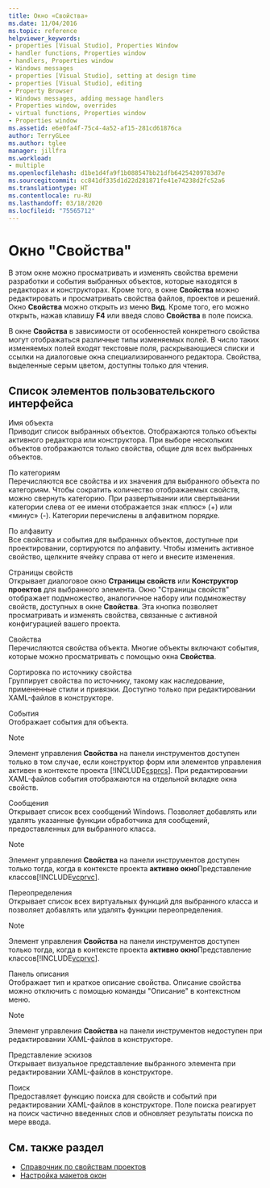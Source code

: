```yaml
---
title: Окно «Свойства»
ms.date: 11/04/2016
ms.topic: reference
helpviewer_keywords:
- properties [Visual Studio], Properties Window
- handler functions, Properties window
- handlers, Properties window
- Windows messages
- properties [Visual Studio], setting at design time
- properties [Visual Studio], editing
- Property Browser
- Windows messages, adding message handlers
- Properties window, overrides
- virtual functions, Properties window
- Properties window
ms.assetid: e6e0fa4f-75c4-4a52-af15-281cd61876ca
author: TerryGLee
ms.author: tglee
manager: jillfra
ms.workload:
- multiple
ms.openlocfilehash: d1be1d4fa9f1b088547bb21dfb64254209783d7e
ms.sourcegitcommit: cc841df335d1d22d281871fe41e74238d2fc52a6
ms.translationtype: HT
ms.contentlocale: ru-RU
ms.lasthandoff: 03/18/2020
ms.locfileid: "75565712"
---
```

# <a name="properties-window"></a>Окно "Свойства"

В этом окне можно просматривать и изменять свойства времени разработки и события выбранных объектов, которые находятся в редакторах и конструкторах. Кроме того, в окне **Свойства** можно редактировать и просматривать свойства файлов, проектов и решений. Окно **Свойства** можно открыть из меню **Вид**. Кроме того, его можно открыть, нажав клавишу **F4** или введя слово **Свойства** в поле поиска.

В окне **Свойства** в зависимости от особенностей конкретного свойства могут отображаться различные типы изменяемых полей. В число таких изменяемых полей входят текстовые поля, раскрывающиеся списки и ссылки на диалоговые окна специализированного редактора. Свойства, выделенные серым цветом, доступны только для чтения.

## <a name="uielement-list"></a>Список элементов пользовательского интерфейса

Имя объекта\
Приводит список выбранных объектов. Отображаются только объекты активного редактора или конструктора. При выборе нескольких объектов отображаются только свойства, общие для всех выбранных объектов.

По категориям\
Перечисляются все свойства и их значения для выбранного объекта по категориям. Чтобы сократить количество отображаемых свойств, можно свернуть категорию. При развертывании или свертывании категории слева от ее имени отображается знак «плюс» (+) или «минус» (-). Категории перечислены в алфавитном порядке.

По алфавиту\
Все свойства и события для выбранных объектов, доступные при проектировании, сортируются по алфавиту. Чтобы изменить активное свойство, щелкните ячейку справа от него и внесите изменения.

Страницы свойств\
Открывает диалоговое окно **Страницы свойств** или **Конструктор проектов** для выбранного элемента. Окно "Страницы свойств" отображает подмножество, аналогичное набору или подмножеству свойств, доступных в окне **Свойства**. Эта кнопка позволяет просматривать и изменять свойства, связанные с активной конфигурацией вашего проекта.

Свойства\
Перечисляются свойства объекта. Многие объекты включают события, которые можно просматривать с помощью окна **Свойства**.

Сортировка по источнику свойства\
Группирует свойства по источнику, такому как наследование, примененные стили и привязки. Доступно только при редактировании XAML-файлов в конструкторе.

События\
Отображает события для объекта.

> [!NOTE]
> Элемент управления **Свойства** на панели инструментов доступен только в том случае, если конструктор форм или элементов управления активен в контексте проекта [!INCLUDE[csprcs](../../data-tools/includes/csprcs_md.md)]. При редактировании XAML-файлов события отображаются на отдельной вкладке окна свойств.

Сообщения\
Открывает список всех сообщений Windows. Позволяет добавлять или удалять указанные функции обработчика для сообщений, предоставленных для выбранного класса.

> [!NOTE]
> Элемент управления **Свойства** на панели инструментов доступен только тогда, когда в контексте проекта **активно окно**Представление классов[!INCLUDE[vcprvc](../../code-quality/includes/vcprvc_md.md)].

Переопределения\
Открывает список всех виртуальных функций для выбранного класса и позволяет добавлять или удалять функции переопределения.

> [!NOTE]
> Элемент управления **Свойства** на панели инструментов доступен только тогда, когда в контексте проекта **активно окно**Представление классов[!INCLUDE[vcprvc](../../code-quality/includes/vcprvc_md.md)].

Панель описания\
Отображает тип и краткое описание свойства. Описание свойства можно отключить с помощью команды "Описание" в контекстном меню.

> [!NOTE]
> Элемент управления **Свойства** на панели инструментов недоступен при редактировании XAML-файлов в конструкторе.

Представление эскизов\
Открывает визуальное представление выбранного элемента при редактировании XAML-файлов в конструкторе.

Поиск\
Предоставляет функцию поиска для свойств и событий при редактировании XAML-файлов в конструкторе. Поле поиска реагирует на поиск частично введенных слов и обновляет результаты поиска по мере ввода.

## <a name="see-also"></a>См. также раздел

- [Справочник по свойствам проектов](../../ide/reference/project-properties-reference.md)
- [Настройка макетов окон](../../ide/customizing-window-layouts-in-visual-studio.md)
